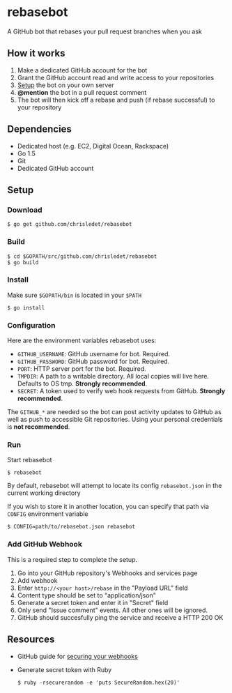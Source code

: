 # rebasebot

A GitHub bot that rebases your pull request branches when you ask

## How it works

1. Make a dedicated GitHub account for the bot
2. Grant the GitHub account read and write access to your repositories
3. [Setup](#setup) the bot on your own server
4. **@mention** the bot in a pull request comment
5. The bot will then kick off a rebase and push (if rebase successful) to your repository

## Dependencies

* Dedicated host (e.g. EC2, Digital Ocean, Rackspace)
* Go 1.5
* Git
* Dedicated GitHub account

## Setup

### Download

```shell
$ go get github.com/chrisledet/rebasebot
```

### Build

```shell
$ cd $GOPATH/src/github.com/chrisledet/rebasebot
$ go build
```

### Install

Make sure `$GOPATH/bin` is located in your `$PATH`

```shell
$ go install
```

### Configuration

Here are the environment variables rebasebot uses:

* `GITHUB_USERNAME`: GitHub username for bot. Required.
* `GITHUB_PASSWORD`: GitHub password for bot. Required.
* `PORT`: HTTP server port for the bot. Required.
* `TMPDIR`: A path to a writable directory. All local copies will live here. Defaults to OS tmp. **Strongly recommended**.
* `SECRET`: A token used to verify web hook requests from GitHub. **Strongly recommended**.

The `GITHUB_*` are needed so the bot can post activity updates to GitHub as well as push to accessible Git repositories. Using your personal credentials is **not recommended**.

### Run

Start rebasebot

```shell
$ rebasebot
```

By default, rebasebot will attempt to locate its config `rebasebot.json` in the current working directory

If you wish to store it in another location, you can specify that path via `CONFIG` environment variable

```shell
$ CONFIG=path/to/rebasebot.json rebasebot
```


### Add GitHub Webhook

This is a required step to complete the setup.

1. Go into your GitHub repository's Webhooks and services page
2. Add webhook
  1. Enter `http://<your host>/rebase` in the "Payload URL" field
  2. Content type should be set to "application/json"
  3. Generate a secret token and enter it in "Secret" field
  4. Only send "Issue comment" events. All other ones will be ignored.
3. GitHub should succesfully ping the service and receive a HTTP 200 OK

## Resources

* GitHub guide for [securing your webhooks](https://developer.github.com/webhooks/securing/)

* Generate secret token with Ruby

  ```shell
  $ ruby -rsecurerandom -e 'puts SecureRandom.hex(20)'
  ```
